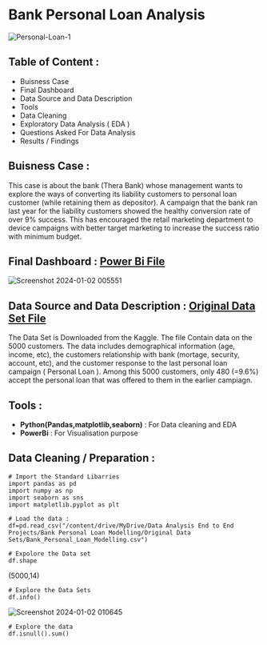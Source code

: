 # Bank Personal Loan Analysis
![Personal-Loan-1](https://github.com/himanshucgithub/Project/assets/112814361/a0f32c4d-1c91-4ca1-9080-361b367425e5)

## Table of Content :
* Buisness Case
* Final Dashboard
* Data Source and Data Description
* Tools
* Data Cleaning
* Exploratory Data Analysis ( EDA )
* Questions Asked For Data Analysis
* Results / Findings

## Buisness Case :
This case is about the bank (Thera Bank) whose management wants to explore the ways of converting its liability customers to personal loan customer (while retaining them as depositor). A campaign that the bank ran last year for the liability customers showed the healthy conversion rate of over 9% success. This has encouraged the retail marketing department to device campaigns with better target marketing to increase the success ratio with minimum budget.

## Final Dashboard : [Power Bi File](https://github.com/himanshucgithub/Files/blob/main/End%20to%20End%20Projects/Bank%20Personal%20Loan%20Analysis/Bank%20Personal%20Loan%20Analysis.pbix)
![Screenshot 2024-01-02 005551](https://github.com/himanshucgithub/Project/assets/112814361/d1bc87c3-fe64-4f81-a2ba-4a6b62ac5137)

## Data Source and Data Description : [Original Data Set File](https://github.com/himanshucgithub/Files/blob/main/End%20to%20End%20Projects/Bank%20Personal%20Loan%20Analysis/Bank_Personal_Loan_Modelling.csv)
The Data Set is Downloaded from the Kaggle. The file Contain data on the 5000 customers. The data includes demographical information (age, income, etc), the customers relationship with bank (mortage, security, account, etc), and the customer response to the last personal loan campaign ( Personal Loan ). Among this 5000 customers, only 480 (=9.6%) accept the personal loan that was offered to them in the earlier campiagn.

## Tools :
* **Python(Pandas,matplotlib,seaborn)** : For Data cleaning and EDA
* **PowerBi** : For Visualisation purpose

## Data Cleaning / Preparation :
```
# Import the Standard Libarries
import pandas as pd
import numpy as np
import seaborn as sns
import matplotlib.pyplot as plt
```

```
# Load the data :
df=pd.read_csv("/content/drive/MyDrive/Data Analysis End to End Projects/Bank Personal Loan Modelling/Original Data Sets/Bank_Personal_Loan_Modelling.csv")
```

```
# Expolore the Data set
df.shape
```
(5000,14)

```
# Explore the Data Sets
df.info()
```
![Screenshot 2024-01-02 010645](https://github.com/himanshucgithub/Project/assets/112814361/fcb47ba9-bccf-4e25-9046-dc8095f6a182)

```
# Explore the data
df.isnull().sum()
```

